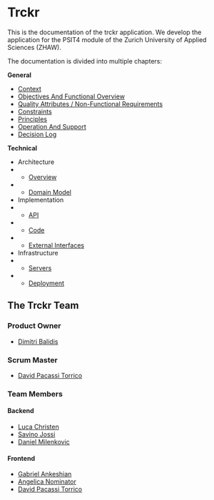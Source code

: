 # Trckr

This is the documentation of the trckr application. We develop the application for the PSIT4 module of the Zurich University of Applied Sciences (ZHAW).

The documentation is divided into multiple chapters:

**General**

* [Context](./doc/general/context.md)
* [Objectives And Functional Overview](./doc/general/objectives.md)
* [Quality Attributes / Non-Functional Requirements](./doc/general/quality_attributes.md)
* [Constraints](./doc/general/constraints.md)
* [Principles](./doc/general/principles.md)
* [Operation And Support](./doc/general/operation_support.md)
* [Decision Log](./doc/general/decision_log.md)

**Technical**

* Architecture
* * [Overview](./doc/technical/architecture/architecture.md)
* * [Domain Model](./doc/technical/architecture/domain_model.md)
* Implementation
* * [API](./doc/technical/implementation/api.md)
* * [Code](./doc/technical/implementation/code.md)
* * [External Interfaces](./doc/technical/implementation/external_interfaces.md)
* Infrastructure
* * [Servers](./doc/technical/infrastructure/servers.md)
* * [Deployment](./doc/technical/infrastructure/deployment.md)

## The Trckr Team

### Product Owner

* [Dimitri Balidis](mailto:baliddim@students.zhaw.ch)

### Scrum Master

* [David Pacassi Torrico](mailto:pacasdav@students.zhaw.ch)

### Team Members

#### Backend

* [Luca Christen](mailto:chrisluc@students.zhaw.ch)
* [Savino Jossi](mailto:jossisav@students.zhaw.ch)
* [Daniel Milenkovic](mailto:milendan@students.zhaw.ch)

#### Frontend

* [Gabriel Ankeshian](mailto:ankesgab@students.zhaw.ch)
* [Angelica Nominator](mailto:moreiane@students.zhaw.ch)
* [David Pacassi Torrico](mailto:pacasdav@students.zhaw.ch)
